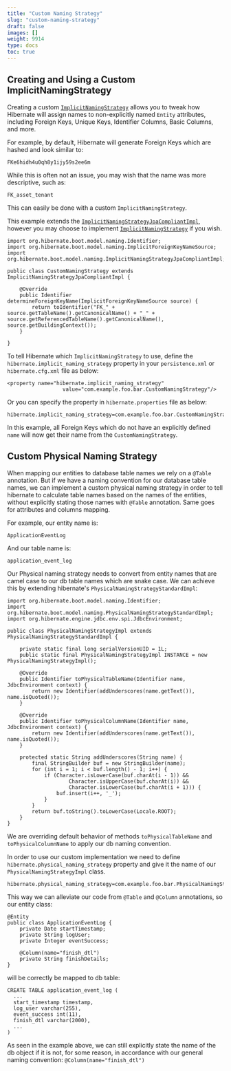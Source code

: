 ```yaml
---
title: "Custom Naming Strategy"
slug: "custom-naming-strategy"
draft: false
images: []
weight: 9914
type: docs
toc: true
---
```


## Creating and Using a Custom ImplicitNamingStrategy

Creating a custom [`ImplicitNamingStrategy`][1] allows you to tweak how Hibernate will assign names to non-explicitly named `Entity` attributes, including Foreign Keys, Unique Keys, Identifier Columns, Basic Columns, and more.

For example, by default, Hibernate will generate Foreign Keys which are hashed and look similar to:

    FKe6hidh4u0qh8y1ijy59s2ee6m

While this is often not an issue, you may wish that the name was more descriptive, such as:

    FK_asset_tenant

This can easily be done with a custom `ImplicitNamingStrategy`. 

This example extends the [`ImplicitNamingStrategyJpaCompliantImpl`][2], however you may choose to implement [`ImplicitNamingStrategy`][1] if you wish.

    import org.hibernate.boot.model.naming.Identifier;
    import org.hibernate.boot.model.naming.ImplicitForeignKeyNameSource;
    import org.hibernate.boot.model.naming.ImplicitNamingStrategyJpaCompliantImpl;
    
    public class CustomNamingStrategy extends ImplicitNamingStrategyJpaCompliantImpl {
    
        @Override
        public Identifier determineForeignKeyName(ImplicitForeignKeyNameSource source) {
            return toIdentifier("FK_" + source.getTableName().getCanonicalName() + "_" + source.getReferencedTableName().getCanonicalName(), source.getBuildingContext());
        }
    
    }

To tell Hibernate which `ImplicitNamingStrategy` to use, define the `hibernate.implicit_naming_strategy` property in your `persistence.xml` or  `hibernate.cfg.xml` file as below:

    <property name="hibernate.implicit_naming_strategy"
                      value="com.example.foo.bar.CustomNamingStrategy"/>

Or you can specify the property in `hibernate.properties` file as below:

    hibernate.implicit_naming_strategy=com.example.foo.bar.CustomNamingStrategy

In this example, all Foreign Keys which do not have an explicitly defined `name` will now get their name from the `CustomNamingStrategy`.


  [1]: https://docs.jboss.org/hibernate/orm/5.1/javadocs/org/hibernate/boot/model/naming/ImplicitNamingStrategy.html
  [2]: https://docs.jboss.org/hibernate/orm/5.1/javadocs/org/hibernate/boot/model/naming/ImplicitNamingStrategyJpaCompliantImpl.html

## Custom Physical Naming Strategy
When mapping our entities to database table names we rely on a `@Table` annotation. But if we have a naming convention for our database table names, we can implement a custom physical naming strategy in order to tell hibernate to calculate table names based on the names of the entities, without explicitly stating those names with `@Table` annotation. Same goes for attributes and columns mapping.

For example, our entity name is:

    ApplicationEventLog

And our table name is:

    application_event_log

Our Physical naming strategy needs to convert from entity names that are camel case to our db table names which are snake case. We can achieve this by extending hibernate's `PhysicalNamingStrategyStandardImpl`:

    import org.hibernate.boot.model.naming.Identifier;
    import org.hibernate.boot.model.naming.PhysicalNamingStrategyStandardImpl;
    import org.hibernate.engine.jdbc.env.spi.JdbcEnvironment;
    
    public class PhysicalNamingStrategyImpl extends PhysicalNamingStrategyStandardImpl {
    
        private static final long serialVersionUID = 1L;
        public static final PhysicalNamingStrategyImpl INSTANCE = new PhysicalNamingStrategyImpl();
    
        @Override
        public Identifier toPhysicalTableName(Identifier name, JdbcEnvironment context) {
            return new Identifier(addUnderscores(name.getText()), name.isQuoted());
        }
    
        @Override
        public Identifier toPhysicalColumnName(Identifier name, JdbcEnvironment context) {
            return new Identifier(addUnderscores(name.getText()), name.isQuoted());
        }
    
        protected static String addUnderscores(String name) {
            final StringBuilder buf = new StringBuilder(name);
            for (int i = 1; i < buf.length() - 1; i++) {
                if (Character.isLowerCase(buf.charAt(i - 1)) &&
                        Character.isUpperCase(buf.charAt(i)) &&
                        Character.isLowerCase(buf.charAt(i + 1))) {
                    buf.insert(i++, '_');
                }
            }
            return buf.toString().toLowerCase(Locale.ROOT);
        }
    }

We are overriding default behavior of methods `toPhysicalTableName` and `toPhysicalColumnName` to apply our db naming convention.

In order to use our custom implementation we need to define `hibernate.physical_naming_strategy` property and give it the name of our `PhysicalNamingStrategyImpl` class.

    hibernate.physical_naming_strategy=com.example.foo.bar.PhysicalNamingStrategyImpl

This way we can alleviate our code from `@Table` and `@Column` annotations, so our entity class:

    @Entity
    public class ApplicationEventLog {
        private Date startTimestamp;
        private String logUser;
        private Integer eventSuccess;

        @Column(name="finish_dtl")
        private String finishDetails;
    }

will be correctly be mapped to db table:

    CREATE TABLE application_event_log (
      ...
      start_timestamp timestamp,
      log_user varchar(255),
      event_success int(11),
      finish_dtl varchar(2000),
      ...
    )

As seen in the example above, we can still explicitly state the name of the db object if it is not, for some reason, in accordance with our general naming convention:
    `@Column(name="finish_dtl")`

